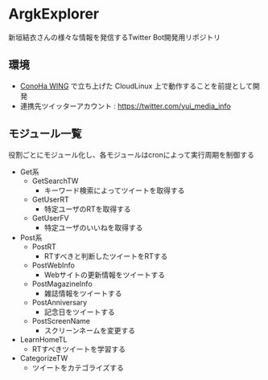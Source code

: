 # ArgkExplorer

新垣結衣さんの様々な情報を発信するTwitter Bot開発用リポジトリ

## 環境

* [ConoHa WING]( https://www.conoha.jp/wing/) で立ち上げた CloudLinux 上で動作することを前提として開発
* 連携先ツイッターアカウント : https://twitter.com/yui_media_info

## モジュール一覧

役割ごとにモジュール化し、各モジュールはcronによって実行周期を制御する

* Get系
    * GetSearchTW
        * キーワード検索によってツイートを取得する
    * GetUserRT
        * 特定ユーザのRTを取得する
    * GetUserFV
        * 特定ユーザのいいねを取得する
* Post系
    * PostRT
        * RTすべきと判断したツイートをRTする
    * PostWebInfo
        * Webサイトの更新情報をツイートする
    * PostMagazineInfo
        * 雑誌情報をツイートする
    * PostAnniversary
        * 記念日をツイートする
    * PostScreenName
        * スクリーンネームを変更する
* LearnHomeTL
    * RTすべきツイートを学習する
* CategorizeTW
    * ツイートをカテゴライズする
